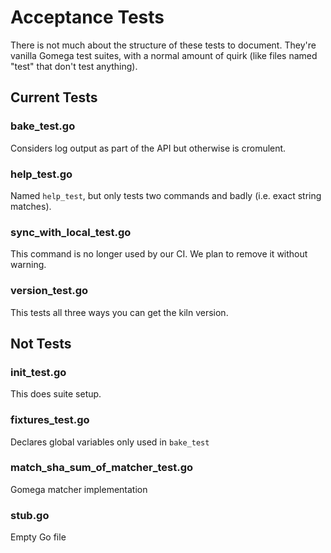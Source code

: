 # Acceptance Tests
There is not much about the structure of these tests to document.  They're
vanilla Gomega test suites, with a normal amount of quirk (like files named
"test" that don't test anything).

## Current Tests
### bake_test.go
Considers log output as part of the API but otherwise is cromulent.

### help_test.go
Named `help_test`, but only tests two commands and badly (i.e. exact string
matches).

### sync_with_local_test.go
This command is no longer used by our CI. We plan to remove it without warning.

### version_test.go
This tests all three ways you can get the kiln version.

## Not Tests
### init_test.go
This does suite setup.

### fixtures_test.go
Declares global variables only used in `bake_test`

### match_sha_sum_of_matcher_test.go
Gomega matcher implementation

### stub.go
Empty Go file
